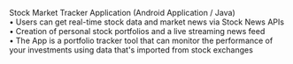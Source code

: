 Stock Market Tracker Application (Android Application / Java)
<br/>• Users can get real-time stock data and market news via Stock News APIs
<br/>• Creation of personal stock portfolios and a live streaming news feed
<br/>• The App is a portfolio tracker tool that can monitor the performance of your investments using data that's imported from stock exchanges
